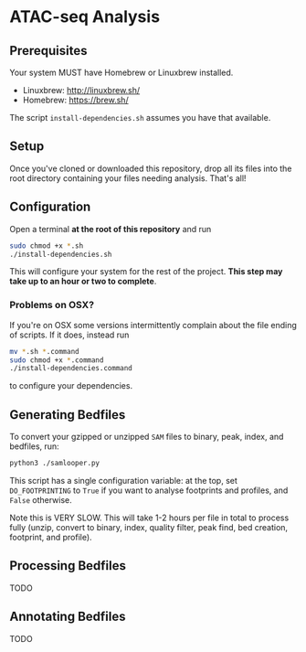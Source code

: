 ATAC-seq Analysis
=====================================

## Prerequisites

Your system MUST have Homebrew or Linuxbrew installed.

- Linuxbrew: http://linuxbrew.sh/
- Homebrew: https://brew.sh/

The script `install-dependencies.sh` assumes you have that available.

## Setup

Once you've cloned or downloaded this repository, drop all its files into the root directory containing your files needing analysis. That's all!

## Configuration

Open a terminal **at the root of this repository** and run

```bash
sudo chmod +x *.sh
./install-dependencies.sh
```

This will configure your system for the rest of the project. **This step may take up to an hour or two to complete**.


### Problems on OSX?
If you're on OSX some versions intermittently complain about the file ending of scripts. If it does, instead run

```bash
mv *.sh *.command
sudo chmod +x *.command
./install-dependencies.command
```

to configure your dependencies.

## Generating Bedfiles

To convert your gzipped or unzipped `SAM` files to binary, peak, index, and bedfiles, run:

```bash
python3 ./samlooper.py
```

This script has a single configuration variable: at the top, set `DO_FOOTPRINTING` to `True` if you want to analyse footprints and profiles, and `False` otherwise.

Note this is VERY SLOW. This will take 1-2 hours per file in total to process fully (unzip, convert to binary, index, quality filter, peak find, bed creation, footprint, and profile).


## Processing Bedfiles

TODO

## Annotating Bedfiles

TODO
